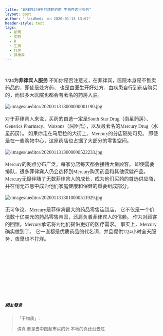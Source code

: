 ```yaml
---
title: "菲律宾24H不打烊的药房 生病在这里买药"
layout: post
author: "「asdhed」 on 2020-01-13 13:02"
header-style: text
tags:
  - 新闻
  - 买药
  - H
  - 生病
  - 打烊
  - 菲律宾
---
```


<input type="hidden" value="菲乐园提供">
<br>
<br>
<span style="overflow-wrap: break-word; color: rgb(51, 51, 51);"><span style="overflow-wrap: break-word;"><span style="font-family:微软雅黑;overflow-wrap: break-word;"><span style="font-size:16px;overflow-wrap: break-word;"><span style="overflow-wrap: break-word; font-weight: 700;">7/24为菲律宾人服务</span></span></span></span></span>
<span style="overflow-wrap: break-word; color: rgb(51, 51, 51);"><span style="font-size:16px;overflow-wrap: break-word;"></span></span>
<span style="overflow-wrap: break-word; color: rgb(51, 51, 51);"><span style="overflow-wrap: break-word;"><span style="font-family:微软雅黑;overflow-wrap: break-word;"><span style="font-size:16px;overflow-wrap: break-word;">不知你是否注意过，在菲律宾，医院本身是不售卖药品的，即使是处方药，</span></span></span></span>
<span style="overflow-wrap: break-word; color: rgb(51, 51, 51);"><span style="overflow-wrap: break-word;"><span style="font-family:微软雅黑;overflow-wrap: break-word;"><span style="font-size:16px;overflow-wrap: break-word;">也是由医生开好处方，由病患自行到药店购买的，而很多大医院也都会有著名的药房入驻。</span></span></span></span>
<span style="overflow-wrap: break-word; color: rgb(51, 51, 51);"><span style="overflow-wrap: break-word;"><span style="font-family:微软雅黑;overflow-wrap: break-word;"><span style="font-size:16px;overflow-wrap: break-word;"><br></span></span></span></span>
<span style="overflow-wrap: break-word; color: rgb(51, 51, 51);"><span style="overflow-wrap: break-word;"><span style="font-family:微软雅黑;overflow-wrap: break-word;"><span style="font-size:16px;overflow-wrap: break-word;"><br></span></span></span></span>
<span style="overflow-wrap: break-word; color: rgb(51, 51, 51);"><span style="overflow-wrap: break-word;"><span style="font-family:微软雅黑;overflow-wrap: break-word;"><span style="font-size:16px;overflow-wrap: break-word;"><img src="http://images.feileyuan.com/images/ueditor/2020011313000000001190.jpg" title="/images/ueditor/2020011313000000001190.jpg" alt="/images/ueditor/2020011313000000001190.jpg"></span></span></span></span>
<span style="overflow-wrap: break-word; color: rgb(51, 51, 51);"><span style="overflow-wrap: break-word;"><span style="font-family:微软雅黑;overflow-wrap: break-word;"><span style="font-size:16px;overflow-wrap: break-word;"><br></span></span></span></span>
<span style="overflow-wrap: break-word; color: rgb(51, 51, 51);"><span style="overflow-wrap: break-word;"><span style="font-family:微软雅黑;overflow-wrap: break-word;"><span style="font-size:16px;overflow-wrap: break-word;"><br></span></span></span></span>
<span style="overflow-wrap: break-word; color: rgb(51, 51, 51);"><span style="overflow-wrap: break-word;"><span style="font-family:微软雅黑;overflow-wrap: break-word;"><span style="font-size:16px;overflow-wrap: break-word;"></span></span></span></span>
<span style="overflow-wrap: break-word; color: rgb(51, 51, 51);"><span style="overflow-wrap: break-word;"><span style="font-family:微软雅黑;overflow-wrap: break-word;"><span style="font-size:16px;overflow-wrap: break-word;">对于菲律宾人来说，买药的首选一定是South Star Drug（南星药房）、</span></span></span></span>
<span style="overflow-wrap: break-word; color: rgb(51, 51, 51);"><span style="overflow-wrap: break-word;"><span style="font-family:微软雅黑;overflow-wrap: break-word;"><span style="font-size:16px;overflow-wrap: break-word;">Generics Pharmacy、Watsons（屈臣氏），以及最著名的Mercury Drug（水星药房）。</span></span></span></span>
<span style="overflow-wrap: break-word; color: rgb(51, 51, 51);"><span style="font-size:16px;overflow-wrap: break-word;"></span></span>
<span style="overflow-wrap: break-word; color: rgb(51, 51, 51);"><span style="overflow-wrap: break-word;"><span style="font-family:微软雅黑;overflow-wrap: break-word;"><span style="font-size:16px;overflow-wrap: break-word;">如果你走在马尼拉的大街上，Mercury的分店随处可见。</span></span></span></span>
<span style="overflow-wrap: break-word; color: rgb(51, 51, 51);"><span style="overflow-wrap: break-word;"><span style="font-family:微软雅黑;overflow-wrap: break-word;"><span style="font-size:16px;overflow-wrap: break-word;">即使是在一些购物中心，这家药店也占据了大部分的零售空间。</span></span></span></span>
<span style="overflow-wrap: break-word; color: rgb(51, 51, 51);"><span style="overflow-wrap: break-word;"><span style="font-family:微软雅黑;overflow-wrap: break-word;"><span style="font-size:16px;overflow-wrap: break-word;"><br></span></span></span></span>
<span style="overflow-wrap: break-word; color: rgb(51, 51, 51);"><span style="overflow-wrap: break-word;"><span style="font-family:微软雅黑;overflow-wrap: break-word;"><span style="font-size:16px;overflow-wrap: break-word;"><br></span></span></span></span>
<span style="overflow-wrap: break-word; color: rgb(51, 51, 51);"><span style="overflow-wrap: break-word;"><span style="font-family:微软雅黑;overflow-wrap: break-word;"><span style="font-size:16px;overflow-wrap: break-word;"><img src="http://images.feileyuan.com/images/ueditor/2020011313000000522233.jpg" title="/images/ueditor/2020011313000000522233.jpg" alt="/images/ueditor/2020011313000000522233.jpg"></span></span></span></span>
<span style="overflow-wrap: break-word; color: rgb(51, 51, 51);"><span style="overflow-wrap: break-word;"><span style="font-family:微软雅黑;overflow-wrap: break-word;"><span style="font-size:16px;overflow-wrap: break-word;"><br></span></span></span></span>
<br>
<span style="overflow-wrap: break-word; color: rgb(51, 51, 51);"><span style="overflow-wrap: break-word;"><span style="font-family:微软雅黑;overflow-wrap: break-word;"><span style="font-size:16px;overflow-wrap: break-word;">Mercury的网点分布广泛，每家分店每天都会接待大量顾客。</span></span></span></span>
<span style="overflow-wrap: break-word; color: rgb(51, 51, 51);"><span style="overflow-wrap: break-word;"><span style="font-family:微软雅黑;overflow-wrap: break-word;"><span style="font-size:16px;overflow-wrap: break-word;">即使需要排队，很多菲律宾人仍会选择到Mercury购买药品和其他保健产品。</span></span></span></span>
<span style="overflow-wrap: break-word; color: rgb(51, 51, 51);"><span style="font-size:16px;overflow-wrap: break-word;"></span></span>
<span style="overflow-wrap: break-word; color: rgb(51, 51, 51);"><span style="overflow-wrap: break-word;"><span style="font-family:微软雅黑;overflow-wrap: break-word;"><span style="font-size:16px;overflow-wrap: break-word;">Mercury无疑伴随了无数菲律宾人的成长，成为他们买药的首选供应商，</span></span></span></span>
<span style="overflow-wrap: break-word; color: rgb(51, 51, 51);"><span style="overflow-wrap: break-word;"><span style="font-family:微软雅黑;overflow-wrap: break-word;"><span style="font-size:16px;overflow-wrap: break-word;">并在悄无声息中成为他们家庭健康和保健的重要组成部分。</span></span></span></span>
<span style="overflow-wrap: break-word; color: rgb(51, 51, 51);"><span style="overflow-wrap: break-word;"><span style="font-family:微软雅黑;overflow-wrap: break-word;"><span style="font-size:16px;overflow-wrap: break-word;"><br></span></span></span></span>
<span style="overflow-wrap: break-word; color: rgb(51, 51, 51);"><span style="overflow-wrap: break-word;"><span style="font-family:微软雅黑;overflow-wrap: break-word;"><span style="font-size:16px;overflow-wrap: break-word;"><br></span></span></span></span>
<span style="overflow-wrap: break-word; color: rgb(51, 51, 51);"><span style="overflow-wrap: break-word;"><span style="font-family:微软雅黑;overflow-wrap: break-word;"><span style="font-size:16px;overflow-wrap: break-word;"><img src="http://images.feileyuan.com/images/ueditor/2020011313010000511929.jpg" title="/images/ueditor/2020011313010000511929.jpg" alt="/images/ueditor/2020011313010000511929.jpg"></span></span></span></span>
<span style="overflow-wrap: break-word; color: rgb(51, 51, 51);"><span style="overflow-wrap: break-word;"><span style="font-family:微软雅黑;overflow-wrap: break-word;"><span style="font-size:16px;overflow-wrap: break-word;"><br></span></span></span></span>
<br>
<span style="overflow-wrap: break-word; color: rgb(51, 51, 51);"><span style="overflow-wrap: break-word;"><span style="font-family:微软雅黑;overflow-wrap: break-word;"><span style="font-size:16px;overflow-wrap: break-word;">无可争议，Mercury是菲律宾最大的药品零售连锁店，</span></span></span></span>
<span style="overflow-wrap: break-word; color: rgb(51, 51, 51);"><span style="overflow-wrap: break-word;"><span style="font-family:微软雅黑;overflow-wrap: break-word;"><span style="font-size:16px;overflow-wrap: break-word;">它不仅是一个价值数十亿美元的药品零售帝国，还肩负着菲律宾人的信赖。</span></span></span></span>
<span style="overflow-wrap: break-word; color: rgb(51, 51, 51);"><span style="overflow-wrap: break-word;"><span style="font-family:微软雅黑;overflow-wrap: break-word;"><span style="font-size:16px;overflow-wrap: break-word;">作为对顾客的回馈，Mercury承诺将为他们提供更好的医疗需求。</span></span></span></span>
<span style="overflow-wrap: break-word; color: rgb(51, 51, 51);"><span style="font-size:16px;overflow-wrap: break-word;"></span></span>
<span style="overflow-wrap: break-word; color: rgb(51, 51, 51);"><span style="overflow-wrap: break-word;"><span style="font-family:微软雅黑;overflow-wrap: break-word;"><span style="font-size:16px;overflow-wrap: break-word;">事实上，Mercury确实做到了。</span></span></span></span>
<span style="overflow-wrap: break-word; color: rgb(51, 51, 51);"><span style="overflow-wrap: break-word;"><span style="font-family:微软雅黑;overflow-wrap: break-word;"><span style="font-size:16px;overflow-wrap: break-word;">它一直都是优质药品的代名词，并且提供7/24小时全天服务，夜里也不打烊。</span></span></span></span>
<span style="overflow-wrap: break-word; color: rgb(51, 51, 51);"><span style="overflow-wrap: break-word;"><span style="font-family:微软雅黑;overflow-wrap: break-word;"><span style="font-size:16px;overflow-wrap: break-word;"><br></span></span></span></span>
<span style="overflow-wrap: break-word; color: rgb(51, 51, 51);"><span style="overflow-wrap: break-word;"><span style="font-family:微软雅黑;overflow-wrap: break-word;"><span style="font-size:16px;overflow-wrap: break-word;"><br></span></span></span></span>
<span style="overflow-wrap: break-word; color: rgb(51, 51, 51);"><span style="overflow-wrap: break-word;"><span style="font-family:微软雅黑;overflow-wrap: break-word;"><span style="font-size:16px;overflow-wrap: break-word;"><br></span></span></span></span><br>
<span style="overflow-wrap: break-word; color: rgb(51, 51, 51);"><span style="overflow-wrap: break-word;"><span style="font-family:微软雅黑;overflow-wrap: break-word;"><span style="font-size:16px;overflow-wrap: break-word;"><br></span></span></span></span><br>
<span style="overflow-wrap: break-word; color: rgb(51, 51, 51);"><span style="overflow-wrap: break-word;"><span style="font-family:微软雅黑;overflow-wrap: break-word;"><span style="font-size:16px;overflow-wrap: break-word;"><br></span></span></span></span>
<span style="overflow-wrap: break-word; color: rgb(51, 51, 51);"><span style="overflow-wrap: break-word;"><span style="font-family:微软雅黑;overflow-wrap: break-word;"><span style="font-size:16px;overflow-wrap: break-word;"><br></span></span></span></span><br>
<span style="overflow-wrap: break-word; color: rgb(51, 51, 51);"><span style="overflow-wrap: break-word;"><span style="font-family:微软雅黑;overflow-wrap: break-word;"><span style="font-size:16px;overflow-wrap: break-word;"><br></span></span></span></span>
<br>

##### 網友發言 
> 「干物质」:
> <p>讲真 都是去中国超市买的药 本地的真还没去过</p>


